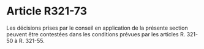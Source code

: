 # Article R321-73

Les décisions prises par le conseil en application de la présente section peuvent être contestées dans les conditions prévues par les articles R. 321-50 à R. 321-55.